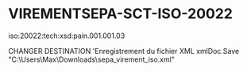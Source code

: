 # VIREMENTSEPA-SCT-ISO-20022
iso:20022:tech:xsd:pain.001.001.03

CHANGER DESTINATION
    'Enregistrement du fichier XML
    xmlDoc.Save "C:\Users\Max\Downloads\sepa_virement_iso.xml"
